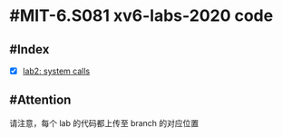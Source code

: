 # #MIT-6.S081 xv6-labs-2020 code
## #Index
+ [x] [lab2: system calls](https://github.com/Wan58169/MIT-6.S081-xv6-labs-2020/tree/syscall)
## #Attention
请注意，每个 lab 的代码都上传至 branch 的对应位置
